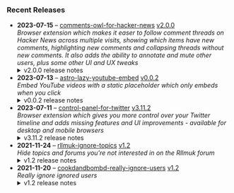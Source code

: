 ### Recent Releases

<!-- RECENT_RELEASES -->
<ul>
<li>
  <strong>2023-07-15</strong> – <a href="https://github.com/insin/comments-owl-for-hacker-news">comments-owl-for-hacker-news</a> <a href="https://github.com/insin/comments-owl-for-hacker-news/releases/tag/v2.0.0">v2.0.0</a>
  <div><em>Browser extension which makes it easer to follow comment threads on Hacker News across multiple visits, showing which items have new comments, highlighting new comments and collapsing threads without new comments. It also adds the ability to annotate and mute other users, plus some other UI and UX tweaks</em></div>
  <details><summary>v2.0.0 release notes</summary><h3>New</h3>
<ul>
<li>Added a Safari version for iOS and macOS</li>
<li>Added specific support for the mobile version
<ul>
<li>Added an option to avoid accidental flagging while scrolling, by removing the flag button or having it require confirmation</li>
<li>Added a workaround to prevent Safari on iPhone zooming in when fields are focused on the login screen</li>
<li>Improved the navigation bar by displaying it below the rest of the header contents instead</li>
<li>Increased the distance between the upvote and downvote arrow (when you have it)</li>
<li>Improved styling of the highlighting/collapsing and manual comment hiding controls</li>
<li>Mute controls are always shown on mobile</li>
<li>Hid comment next/prev etc. navigation links as they might be trying to scroll to items we've hidden</li>
<li>Made the collapse/expand toggle target slightly larger on mobile</li>
<li>Allowed comments to go right to the edge on mobile - at some specific widths there is currently a gap</li>
</ul>
</li>
<li>Added a user notes feature - add/edit notes on a user's profile page; the first line will be displayed next to their comments
<ul>
<li>Tip: Use Ctrl+Enter or Cmd+Return as a shortcut on desktop to save notes</li>
</ul>
</li>
<li>Added an option to disable automatic auto-collapsing of comment threads without new items when you revisit an item</li>
<li>Added options to hide some of the more niche navigation items, like "past" and "comments"</li>
<li>Added support for more list pages</li>
<li>Added a fake /muted user profile page for logged-out users to manage their mutes</li>
<li>Added a browser action button for quick access to options</li>
</ul>
<h3>Changed</h3>
<ul>
<li>Changed name from HN Comments Owl to Comments Owl for Hacker News because the App Store loves (and often requires) a good "for"</li>
<li>Changed the extension icon to one in the same style as Control Panel for Twitter</li>
<li>Changed the manual comment highlighting controls to not be displayed by default - the item now has a new "highlight comments" link</li>
<li>Changed the mute control to not display on collapsed comments</li>
<li>Changed collapsed comments without children to display nothing, instead of "(0 children)"</li>
<li>Manual comment highlighting now takes mutes into account</li>
</ul>
<h3>Fixed</h3>
<ul>
<li>Fixed toggling display of reply links via the context menu</li>
<li>Fixed extra vertical space when comments are collapsed</li>
<li>Fixed position of the /upvoted link on pages which add their own item to the end of the navigation links</li>
<li>Fixed children of muted or collapsed comments being reshown if a parent comment is collapsed then expanded</li>
<li>Fixed displaying mute controls on deleted comments</li>
<li>Fixed child counts on collapsed comments being incorrect if they're affected by muting a user on the current page</li>
<li>Fixed /bestcomments being detected as a list page</li>
<li>Fixed some list pages not being detected as such</li>
</ul></details>
</li>
<li>
  <strong>2023-07-13</strong> – <a href="https://github.com/insin/astro-lazy-youtube-embed">astro-lazy-youtube-embed</a> <a href="https://github.com/insin/astro-lazy-youtube-embed/releases/tag/v0.0.2">v0.0.2</a>
  <div><em>Embed YouTube videos with a static placeholder which only embeds when you click</em></div>
  <details><summary>v0.0.2 release notes</summary><ul>
<li>Added <code>homepage</code> to package.json for Astro Integrations</li>
</ul></details>
</li>
<li>
  <strong>2023-07-11</strong> – <a href="https://github.com/insin/control-panel-for-twitter">control-panel-for-twitter</a> <a href="https://github.com/insin/control-panel-for-twitter/releases/tag/v3.11.2">v3.11.2</a>
  <div><em>Browser extension which gives you more control over your Twitter timeline and adds missing features and UI improvements - available for desktop and mobile browsers</em></div>
  <details><summary>v3.11.2 release notes</summary><ul>
<li>Fixed uninverted Follow buttons not having a text colour in some places</li>
<li>Fixed some french translations</li>
</ul>
<hr>
<p>Available in the following extension stores:</p>
<p><a href="https://apps.apple.com/app/id1668516167?platform=iphone" rel="nofollow"><img src="https://user-images.githubusercontent.com/226692/216768643-4756e33c-1e61-41a7-9c56-9bd80f10bcc9.png" alt="Apple App Store" style="max-width: 100%;"></a> <a href="https://chrome.google.com/webstore/detail/control-panel-for-twitter/kpmjjdhbcfebfjgdnpjagcndoelnidfj" rel="nofollow"><img src="https://user-images.githubusercontent.com/226692/212897023-9e66b1b0-e1cd-44df-a4f2-3d5bda80c5f8.png" alt="Chrome" style="max-width: 100%;"></a></p></details>
</li>
<li>
  <strong>2021-11-24</strong> – <a href="https://github.com/insin/rllmuk-ignore-topics">rllmuk-ignore-topics</a> <a href="https://github.com/insin/rllmuk-ignore-topics/releases/tag/v1.2">v1.2</a>
  <div><em>Hide topics and forums you're not interested in on the Rllmuk forum</em></div>
  <details><summary>v1.2 release notes</summary><ul>
<li>Added support for the Fluid view</li>
<li>Added a collapse control for the Fluid sidebar</li>
</ul></details>
</li>
<li>
  <strong>2021-11-20</strong> – <a href="https://github.com/insin/cookdandbombd-really-ignore-users">cookdandbombd-really-ignore-users</a> <a href="https://github.com/insin/cookdandbombd-really-ignore-users/releases/tag/v1.2">v1.2</a>
  <div><em>Really ignore ignored users</em></div>
  <details><summary>v1.2 release notes</summary><p>Updated for new theme</p>
<p>Added re-striping of posts so it doesn't look weird when posts are hidden</p></details>
</li>
</ul>
<!-- /RECENT_RELEASES -->
